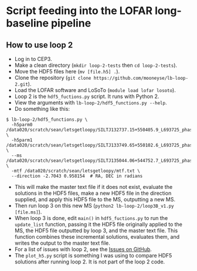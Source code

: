 # Script feeding into the LOFAR long-baseline pipeline

## How to use loop 2

* Log in to CEP3.
* Make a clean directory (`mkdir loop-2-tests` then `cd loop-2-tests`).
* Move the HDF5 files here (`mv [file.h5] .`).
* Clone the repository (`git clone https://github.com/mooneyse/lb-loop-2.git`).
* Load the LOFAR software and LoSoTo (`module load lofar losoto`).
* Loop 2 is the `hdf5_fuctions.py` script. It runs with Python 2.
* View the arguments with `lb-loop-2/hdf5_functions.py --help`.
* Do something like this:
```
$ lb-loop-2/hdf5_functions.py \
  -h5parm0 /data020/scratch/sean/letsgetloopy/SILTJ132737.15+550405.9_L693725_phasecal.apply_tec_02_c0.h5 \
  -h5parm1 /data020/scratch/sean/letsgetloopy/SILTJ133749.65+550102.6_L693725_phasecal.apply_tec_00_c0.h5 \
  --ms /data020/scratch/sean/letsgetloopy/SILTJ135044.06+544752.7_L693725_phasecal.MS \
  -mtf /data020/scratch/sean/letsgetloopy/mtf.txt \
  --direction -2.7043 0.958154  # RA, DEC in radians
```
* This will make the master text file if it does not exist, evaluate the solutions in the HDF5 files, make a new HDF5 file in the direction supplied, and apply this HDF5 file to the MS, outputting a new MS.
* Then run loop 3 on this new MS (`python2 lb-loop-2/loop3B_v1.py [file.ms]`).
* When loop 3 is done, edit `main()` in `hdf5_fuctions.py` to run the `update_list` function, passing it the HDF5 file originally applied to the MS, the HDF5 file outputted by loop 3, and the master text file. This function combines these incremental solutions, evaluates them, and writes the output to the master text file.
* For a list of issues with loop 2, see the [Issues on GitHub](https://github.com/mooneyse/lb-loop-2/issues).
* The `plot_h5.py` script is something I was using to compare HDF5 solutions after running loop 2. It is not part of the loop 2 code.

